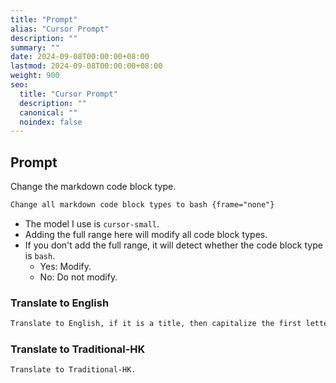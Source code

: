 ```yaml
---
title: "Prompt"
alias: "Cursor Prompt"
description: ""
summary: ""
date: 2024-09-08T00:00:00+08:00
lastmod: 2024-09-08T00:00:00+08:00
weight: 900
seo:
  title: "Cursor Prompt"
  description: ""
  canonical: ""
  noindex: false
---
```


## Prompt

Change the markdown code block type.

```txt {frame="none"}
Change all markdown code block types to bash {frame="none"}
```

* The model I use is `cursor-small`.
* Adding the full range here will modify all code block types.
* If you don't add the full range, it will detect whether the code block type is `bash`.
  * Yes: Modify.
  * No: Do not modify.

### Translate to English

```txt {frame="none"}
Translate to English, if it is a title, then capitalize the first letter of each word.
```

### Translate to Traditional-HK

```txt {frame="none"}
Translate to Traditional-HK.
```
